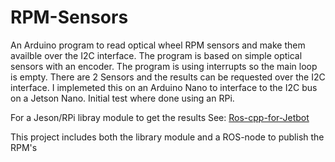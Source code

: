 # RPM-Sensors

An Arduino program to read optical wheel RPM sensors and make them availble over the I2C interface.
The program is based on simple optical sensors with an encoder. The program is using interrupts so the main loop is empty. There are 2 Sensors and the results can be requested over the I2C interface.
I implemeted this on an Arduino Nano to interface to the I2C bus on a Jetson Nano. Initial test where done using an RPi.

For a Jeson/RPi libray module to get the results See: [Ros-cpp-for-Jetbot](https://github.com/Skammi/ROS-cpp-for-Jetbot)

This project includes both the library module and a ROS-node to publish the RPM's



